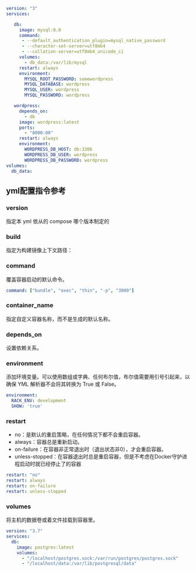 ```yml
version: "3"
services:

   db:
     image: mysql:8.0
     command:
      - --default_authentication_plugin=mysql_native_password
      - --character-set-server=utf8mb4
      - --collation-server=utf8mb4_unicode_ci     
     volumes:
       - db_data:/var/lib/mysql
     restart: always
     environment:
       MYSQL_ROOT_PASSWORD: somewordpress
       MYSQL_DATABASE: wordpress
       MYSQL_USER: wordpress
       MYSQL_PASSWORD: wordpress

   wordpress:
     depends_on:
       - db
     image: wordpress:latest
     ports:
       - "8000:80"
     restart: always
     environment:
       WORDPRESS_DB_HOST: db:3306
       WORDPRESS_DB_USER: wordpress
       WORDPRESS_DB_PASSWORD: wordpress
volumes:
  db_data:
```


## yml配置指令参考

### version 

指定本 yml 依从的 compose 哪个版本制定的

### build

指定为构建镜像上下文路径：

### command

覆盖容器启动的默认命令。
```yml
command: ["bundle", "exec", "thin", "-p", "3000"]
```

### container_name

指定自定义容器名称，而不是生成的默认名称。

### depends_on

设置依赖关系。


### environment

添加环境变量。可以使用数组或字典、任何布尔值，布尔值需要用引号引起来，以确保 YML 解析器不会将其转换为 True 或 False。
```yml
environment:
  RACK_ENV: development
  SHOW: 'true'
```


### restart

- no：是默认的重启策略，在任何情况下都不会重启容器。
- always：容器总是重新启动。
- on-failure：在容器非正常退出时（退出状态非0），才会重启容器。
- unless-stopped：在容器退出时总是重启容器，但是不考虑在Docker守护进程启动时就已经停止了的容器

```yml
restart: "no"
restart: always
restart: on-failure
restart: unless-stopped
```

### volumes

将主机的数据卷或着文件挂载到容器里。

```yml
version: "3.7"
services:
  db:
    image: postgres:latest
    volumes:
      - "/localhost/postgres.sock:/var/run/postgres/postgres.sock"
      - "/localhost/data:/var/lib/postgresql/data"
```